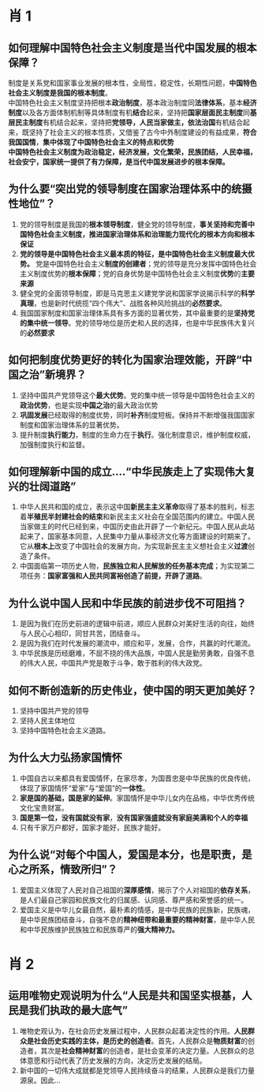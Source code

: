 # 肖 1

## 如何理解中国特色社会主义制度是当代中国发展的根本保障？

制度是关系党和国家事业发展的根本性，全局性，稳定性，长期性问题，**中国特色社会主义制度是我国的根本制度**。  
中国特色社会主义制度坚持把根本**政治制度**，基本政治制度同**法律体系**，基本**经济制度**以及各方面体制机制等具体制度有机**结合**起来，坚持把**国家层面民主制度**同**基层民主制度**有机结合起来，坚持把**党领导，人民当家做主，依法治国**有机结合起来，既坚持了社会主义的根本性质，又借鉴了古今中外制度建设的有益成果，**符合我国国情**，**集中体现了中国特色社会主义的特点和优势**  
**中国特色社会主义制度为政治稳定，经济发展，文化繁荣，民族团结，人民幸福，社会安宁，国家统一提供了有力保障，是当代中国发展进步的根本保障。**

## 为什么要“突出党的领导制度在国家治理体系中的统摄性地位”？

1. 党的领导制度是我国的**根本领导制度**，健全党的领导制度，**事关坚持和完善中国特色社会主义制度，推进国家治理体系和治理能力现代化的根本方向和根本保证**
2. **党的领导是中国特色社会主义最本质的特征，是中国特色社会主义制度最大优势。** 党是中国特色社会主义**制度的创建者**；党的领导是充分发挥中国特色社会主义制度优势的**根本保障**；党的自身优势是中国特色社会主义制度**优势**的**主要来源**
3. 健全党的全面领导制度，即是马克思主义建党学说和国家学说揭示科学的**科学真理**，也是新时代统揽“四个伟大”、战胜各种风险挑战的**必然要求**。
4. 我国国家制度和国家治理体系具有多方面的显著优势，其中最重要的是**坚持党的集中统一领导**。党的领导地位是历史和人民的选择，也是中华民族伟大复兴的**必然要求**

## 如何把制度优势更好的转化为国家治理效能，开辟“中国之治”新境界？

1. 坚持中国共产党领导这个**最大优势**。党的集中统一领导是中国特色社会主义的**政治优势**，也是实现**中国之治**的最大政治优势
2. **巩固发展**已经取得的制度优势，同时**补齐**制度短板。保持并不断增强我国国家制度和国家治理体系的显著优势。
3. 提升制度**执行能力**，制度的生命力在于**执行**。强化制度意识，维护制度权威，加强制度执行和监督。

## 如何理解新中国的成立....“中华民族走上了实现伟大复兴的壮阔道路”

1. 中华人民共和国的成立，表示这中国**新民主主义革命**取得了基本的胜利，标志着**半殖民半封建社会的结束**和新民主主义社会在全国范围内的建立。中国人民当家做主的时代已经到来，中国历史由此开辟了一个新纪元。中国人民从此站起来了，国家基本同意，人民集中力量从事经济文化等方面建设的时期来了。它从**根本上**改变了中国社会的发展方向，为实现新民主主义想社会主义**过渡**创造了条件。
2. 中国面临第一项历史人物，**民族独立和人民解放的任务基本完成**；为实现第二项任务：**国家富强和人民共同富裕创造了前提，开辟了道路**。

## 为什么说中国人民和中华民族的前进步伐不可阻挡？

1. 是因为我们在历史前进的逻辑中前进，顺应人民群众对美好生活的向往，始终与人民心心相印，同甘共苦，团结奋斗。
2. 是因为我们在时代发展的潮流中，顺应和平，发展，合作，共赢的时代潮流。
3. 中华民族是历经磨难，不屈不挠的伟大品族，中国人民是勤劳勇敢，自强不息的伟大人民，中国共产党是敢于斗争，敢于胜利的伟大政党。

## 如何不断创造新的历史伟业，使中国的明天更加美好？

1. 坚持中国共产党的领导
2. 坚持人民主体地位
3. 坚持中国特色社会主义道路。

## 为什么大力弘扬家国情怀

1. 中国自古以来都具有爱国情怀，在家尽孝，为国晋忠是中华民族的优良传统，体现了家国情怀“爱家”与“爱国”的**一体性**。
2. **家是国的基础，国是家的延伸**。家国情怀是中华儿女内在品格，中华优秀传统文化宝贵财富。
3. **国是第一位，没有国就没有家**，**没有国家强盛就没有家庭美满和个人的幸福**
4. 只有千家万户都好，国家才能好，民族才能好。

## 为什么说“对每个中国人，爱国是本分，也是职责，是心之所系，情致所归”？

1. 爱国主义体现了人民对自己祖国的**深厚感情**，揭示了个人对祖国的**依存关系**，是人们最自己家园和民族文化的归属感、认同感、尊严感和荣誉感的统一。
2. 爱国主义是中华儿女最自然，最朴素的情感，是中华民族的民族新，民族魂，是中华民族团结奋斗，自强不息的**精神纽带和最重要的精神财富**，是中华人民和中华民族维护民族独立和民族尊严的**强大精神力。**

# 肖 2

## 运用唯物史观说明为什么“人民是共和国坚实根基，人民是我们执政的最大底气”

1. 唯物史观认为，在社会历史发展过程中，人民群众起着决定性的作用。**人民群众是社会历史实践的主体，是历史的创造者**。首先，人民群众是**物质财富**的创造者，其次是**社会精神财富**的创造者，是社会变革的决定力量。人民群众的总体意愿和行动代表了历史发展的方向，决定历史发展的结局。
2. 新中国的一切伟大成就都是党领导人民持续奋斗的结果，人民群众是我们力量源泉。因此...
